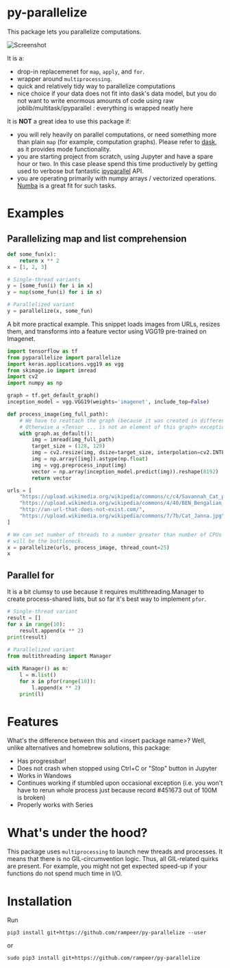 # py-parallelize

This package lets you parallelize computations.

![Screenshot](screenshot.png)

It is a:
- drop-in replacemenet for `map`, `apply`, and `for`.
- wrapper around `multiprocessing`.
- quick and relatively tidy way to parallelize computations
- nice choice if your data does not fit into dask's data model, but you do not want to write enormous amounts of code
using raw joblib/multitask/ipyparallel : everything is wrapped neatly here

It is **NOT** a great idea to use this package if:
- you will rely heavily on parallel computations, or need something more than plain `map` (for example, computation graphs). 
Please refer to [dask](https://dask.org/), as it provides mode functionality.
- you are starting project from scratch, using Jupyter and have a spare hour or two. In this case please spend this time
productively by getting used to verbose but fantastic [ipyparallel](https://ipyparallel.readthedocs.io/en/latest/) API.
- you are operating primarily with numpy arrays / vectorized operations. [Numba](http://numba.pydata.org/) is a great 
fit for such tasks.

# Examples

## Parallelizing map and list comprehension

```python
def some_fun(x):
    return x ** 2
x = [1, 2, 3]

# Single-thread variants
y = [some_fun(i) for i in x]
y = map(some_fun(i) for i in x)

# Parallelized variant
y = parallelize(x, some_fun)
```

A bit more practical example. This snippet loads images from URLs, resizes them, and transforms into a feature vector
using VGG19 pre-trained on Imagenet.

```python
import tensorflow as tf
from pyparallelize import parallelize
import keras.applications.vgg19 as vgg
from skimage.io import imread
import cv2
import numpy as np

graph = tf.get_default_graph()
inception_model = vgg.VGG19(weights='imagenet', include_top=False)

def process_image(img_full_path):
    # We have to reattach the graph (because it was created in different thread).
    # Otherwise a <Tensor ... is not an element of this graph> exception will be raised
    with graph.as_default():
        img = imread(img_full_path)
        target_size = (128, 128)
        img = cv2.resize(img, dsize=target_size, interpolation=cv2.INTER_CUBIC)
        img = np.array([img]).astype(np.float)
        img = vgg.preprocess_input(img)
        vector = np.array(inception_model.predict(img)).reshape(8192)
        return vector

urls = [
    "https://upload.wikimedia.org/wikipedia/commons/c/c4/Savannah_Cat_portrait.jpg",
    "https://upload.wikimedia.org/wikipedia/commons/4/40/BEN_Bengalian_kitten_%284492540155%29.jpg",
    "http://an-url-that-does-not-exist.com/",
    "https://upload.wikimedia.org/wikipedia/commons/7/7b/Cat_Janna.jpg"
]

# We can set number of threads to a number greater than number of CPUs because it's most likely that image downloading
# will be the bottleneck.
x = parallelize(urls, process_image, thread_count=25)
x
```

## Parallel for
It is a bit clumsy to use because it requires multithreading.Manager to create
process-shared lists, but so far it's best way to implement `pfor`.

```python
# Single-thread variant
result = []
for x in range(10):
    result.append(x ** 2)
print(result)
    
# Parallelized variant
from multithreading import Manager

with Manager() as m:
    l = m.list()
    for x in pfor(range(10)):
        l.append(x ** 2)
    print(l)
```

# Features

What's the difference between this and \<insert package name\>?
Well, unlike alternatives and homebrew solutions, this package:
- Has progressbar!
- Does not crash when stopped using Ctrl+C or "Stop" button in Jupyter
- Works in Wandows
- Continues working if stumbled upon occasional exception (i.e. you won't have to rerun whole process just because record #451673 out of 100M is broken)
- Properly works with Series

# What's under the hood?

This package uses `multiprocessing` to launch new threads and processes. It means that there is no GIL-circumvention
logic. Thus, all GIL-related quirks are present. For example, you might not get expected speed-up if your functions
do not spend much time in I/O.

# Installation

Run

`pip3 install git+https://github.com/rampeer/py-parallelize --user`

or

`sudo pip3 install git+https://github.com/rampeer/py-parallelize`
